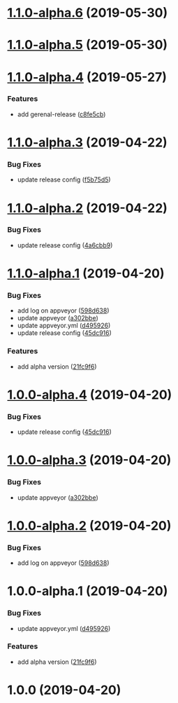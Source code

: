 # [1.1.0-alpha.6](https://github.com/billowz/ts.pt/compare/v1.1.0-alpha.5@alpha...v1.1.0-alpha.6@alpha ) (2019-05-30)

# [1.1.0-alpha.5](https://github.com/billowz/ts.pt/compare/v1.1.0-alpha.4@alpha...v1.1.0-alpha.5@alpha ) (2019-05-30)

# [1.1.0-alpha.4](https://github.com/billowz/ts.pt/compare/v1.1.0-alpha.3@alpha...v1.1.0-alpha.4@alpha ) (2019-05-27)

### Features

* add gerenal-release ([c8fe5cb](https://github.com/billowz/ts.pt/commit/c8fe5cb ))

# [1.1.0-alpha.3](https://github.com/billowz/ts.pt/compare/v1.1.0-alpha.2@alpha...v1.1.0-alpha.3@alpha) (2019-04-22)


### Bug Fixes

* update release config ([f5b75d5](https://github.com/billowz/ts.pt/commit/f5b75d5))

# [1.1.0-alpha.2](https://github.com/billowz/ts.pt/compare/v1.1.0-alpha.1@alpha...v1.1.0-alpha.2@alpha) (2019-04-22)


### Bug Fixes

* update release config ([4a6cbb9](https://github.com/billowz/ts.pt/commit/4a6cbb9))

# [1.1.0-alpha.1](https://github.com/billowz/ts.pt/compare/v1.0.0...v1.1.0-alpha.1@alpha) (2019-04-20)


### Bug Fixes

* add log on appveyor ([598d638](https://github.com/billowz/ts.pt/commit/598d638))
* update appveyor ([a302bbe](https://github.com/billowz/ts.pt/commit/a302bbe))
* update appveyor.yml ([d495926](https://github.com/billowz/ts.pt/commit/d495926))
* update release config ([45dc916](https://github.com/billowz/ts.pt/commit/45dc916))


### Features

* add alpha version ([21fc9f6](https://github.com/billowz/ts.pt/commit/21fc9f6))

# [1.0.0-alpha.4](https://github.com/billowz/ts.pt/compare/v1.0.0-alpha.3@alpha...v1.0.0-alpha.4@alpha) (2019-04-20)


### Bug Fixes

* update release config ([45dc916](https://github.com/billowz/ts.pt/commit/45dc916))

# [1.0.0-alpha.3](https://github.com/billowz/ts.pt/compare/v1.0.0-alpha.2@alpha...v1.0.0-alpha.3@alpha) (2019-04-20)


### Bug Fixes

* update appveyor ([a302bbe](https://github.com/billowz/ts.pt/commit/a302bbe))

# [1.0.0-alpha.2](https://github.com/billowz/ts.pt/compare/v1.0.0-alpha.1@alpha...v1.0.0-alpha.2@alpha) (2019-04-20)


### Bug Fixes

* add log on appveyor ([598d638](https://github.com/billowz/ts.pt/commit/598d638))

# 1.0.0-alpha.1 (2019-04-20)


### Bug Fixes

* update appveyor.yml ([d495926](https://github.com/billowz/ts.pt/commit/d495926))


### Features

* add alpha version ([21fc9f6](https://github.com/billowz/ts.pt/commit/21fc9f6))

# 1.0.0 (2019-04-20)
